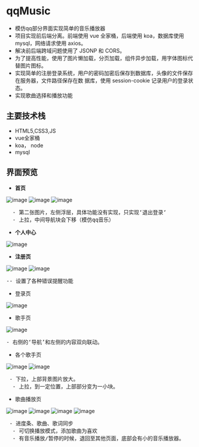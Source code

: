 # qqMusic
- 模仿qq部分界面实现简单的音乐播放器
- 项目实现前后端分离。前端使用 vue 全家桶，后端使用 koa，数据库使用 mysql，网络请求使用 axios。
- 解决前后端跨域问题使用了 JSONP 和 CORS。
- 为了提高性能，使用了图片懒加载，分页加载，组件异步加载，用字体图标代替图片图标。
- 实现简单的注册登录系统，用户的密码加密后保存到数据库，头像的文件保存在服务器，文件路径保存在数
据库，使用 session-cookie 记录用户的登录状态。
- 实现歌曲选择和播放功能
## 主要技术栈
- HTML5,CSS3,JS
- vue全家桶
- koa， node
- mysql
## 界面预览

* **首页** 

![image](https://github.com/hejh1995/project-img/blob/master/1.png)
![image](https://github.com/hejh1995/project-img/blob/master/2.png)
![image](https://github.com/hejh1995/project-img/blob/master/13.png)
<pre>
  - 第二张图片，左侧浮层，具体功能没有实现，只实现‘退出登录‘
  - 上拉，中间导航块会下移（模仿qq音乐）
</pre>

* **个人中心** 

![image](https://github.com/hejh1995/project-img/blob/master/3.png)

* **注册页**

![image](https://github.com/hejh1995/project-img/blob/master/5.png)
![image](https://github.com/hejh1995/project-img/blob/master/6.png)
  <pre>-- 设置了各种错误提醒功能</pre>
* 登录页

![image](https://github.com/hejh1995/project-img/blob/master/4.png)

* 歌手页

![image](https://github.com/hejh1995/project-img/blob/master/7.png)
<pre>- 右侧的‘导航’和左侧的内容双向联动。</pre>
* 各个歌手页

![image](https://github.com/hejh1995/project-img/blob/master/8.png)
![image](https://github.com/hejh1995/project-img/blob/master/14.png)
<pre> - 下拉，上部背景图片放大。
  - 上拉，到一定位置，上部部分变为一小块。</pre>
* 歌曲播放页

![image](https://github.com/hejh1995/project-img/blob/master/9.png)
![image](https://github.com/hejh1995/project-img/blob/master/10.png)
![image](https://github.com/hejh1995/project-img/blob/master/11.png)
![image](https://github.com/hejh1995/project-img/blob/master/12.png)
<pre> - 进度条、歌曲、歌词同步
  - 可切换播放模式，添加歌曲为喜欢
  - 有音乐播放/暂停的时候，退回至其他页面，底部会有小的音乐播放器。</pre>
